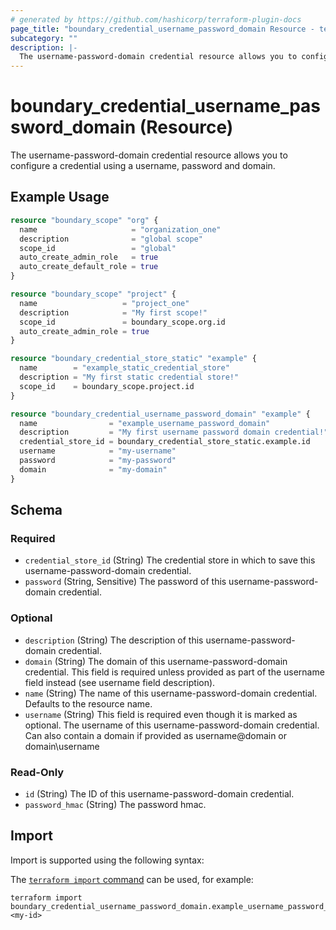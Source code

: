 ```yaml
---
# generated by https://github.com/hashicorp/terraform-plugin-docs
page_title: "boundary_credential_username_password_domain Resource - terraform-provider-boundary"
subcategory: ""
description: |-
  The username-password-domain credential resource allows you to configure a credential using a username, password and domain.
---
```


# boundary_credential_username_password_domain (Resource)

The username-password-domain credential resource allows you to configure a credential using a username, password and domain.

## Example Usage

```terraform
resource "boundary_scope" "org" {
  name                     = "organization_one"
  description              = "global scope"
  scope_id                 = "global"
  auto_create_admin_role   = true
  auto_create_default_role = true
}

resource "boundary_scope" "project" {
  name                   = "project_one"
  description            = "My first scope!"
  scope_id               = boundary_scope.org.id
  auto_create_admin_role = true
}

resource "boundary_credential_store_static" "example" {
  name        = "example_static_credential_store"
  description = "My first static credential store!"
  scope_id    = boundary_scope.project.id
}

resource "boundary_credential_username_password_domain" "example" {
  name                = "example_username_password_domain"
  description         = "My first username password domain credential!"
  credential_store_id = boundary_credential_store_static.example.id
  username            = "my-username"
  password            = "my-password"
  domain              = "my-domain"
}
```

<!-- schema generated by tfplugindocs -->
## Schema

### Required

- `credential_store_id` (String) The credential store in which to save this username-password-domain credential.
- `password` (String, Sensitive) The password of this username-password-domain credential.

### Optional

- `description` (String) The description of this username-password-domain credential.
- `domain` (String) The domain of this username-password-domain credential. This field is required unless provided as part of the username field instead (see username field description).
- `name` (String) The name of this username-password-domain credential. Defaults to the resource name.
- `username` (String) This field is required even though it is marked as optional. The username of this username-password-domain credential. Can also contain a domain if provided as username@domain or domain\username

### Read-Only

- `id` (String) The ID of this username-password-domain credential.
- `password_hmac` (String) The password hmac.

## Import

Import is supported using the following syntax:

The [`terraform import` command](https://developer.hashicorp.com/terraform/cli/commands/import) can be used, for example:

```shell
terraform import boundary_credential_username_password_domain.example_username_password_domain <my-id>
```
